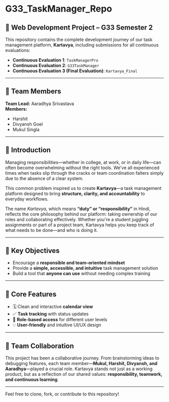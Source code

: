 # G33_TaskManager_Repo

## 📌 Web Development Project – G33 Semester 2

This repository contains the complete development journey of our task management platform, **Kartavya**, including submissions for all continuous evaluations:

- **Continuous Evaluation 1**: `TaskManagerPro`
- **Continuous Evaluation 2**: `G33TaskManager`
- **Continuous Evaluation 3 (Final Evaluation)**: `Kartavya_Final`

---

## 👥 Team Members

**Team Lead:** Aaradhya Srivastava  
**Members:**
- Harshit  
- Divyansh Goel  
- Mukul Singla

---

## 📖 Introduction

Managing responsibilities—whether in college, at work, or in daily life—can often become overwhelming without the right tools. We've all experienced times when tasks slip through the cracks or team coordination falters simply due to the absence of a clear system. 

This common problem inspired us to create **Kartavya**—a task management platform designed to bring **structure, clarity, and accountability** to everyday workflows.

The name *Kartavya*, which means **“duty” or “responsibility”** in Hindi, reflects the core philosophy behind our platform: taking ownership of our roles and collaborating effectively. Whether you're a student juggling assignments or part of a project team, Kartavya helps you keep track of what needs to be done—and who is doing it.

---

## 🎯 Key Objectives

- Encourage a **responsible and team-oriented mindset**
- Provide a **simple, accessible, and intuitive** task management solution
- Build a tool that **anyone can use** without needing complex training

---

## 🔧 Core Features

- 🗓️ Clean and interactive **calendar view**
- ✅ **Task tracking** with status updates
- 👥 **Role-based access** for different user levels
- 💡 **User-friendly** and intuitive UI/UX design

---

## 🤝 Team Collaboration

This project has been a collaborative journey. From brainstorming ideas to debugging features, each team member—**Mukul, Harshit, Divyansh, and Aaradhya**—played a crucial role. Kartavya stands not just as a working product, but as a reflection of our shared values: **responsibility, teamwork, and continuous learning**.

---

Feel free to clone, fork, or contribute to this repository!

